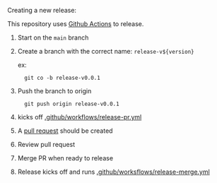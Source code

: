 
Creating a new release:

This repository uses [Github Actions](https://docs.github.com/en/actions) to release.

1. Start on the `main` branch
1. Create a branch with the correct name: `release-v${version}`

    ex:
    ```
      git co -b release-v0.0.1
    ```

1. Push the branch to origin

    ```
      git push origin release-v0.0.1
    ```

1. kicks off [.github/workflows/release-pr.yml](/blob/.github/workflows/release-pr.yml)
1. A [pull request](/pulls) should be created
1. Review pull request
1. Merge PR when ready to release
1. Release kicks off and runs [.github/worksflows/release-merge.yml](/blob/.github/worksflows/release-merge.yml)
